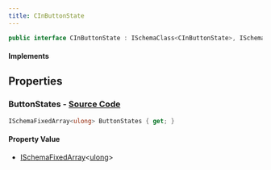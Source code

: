 ```yaml
---
title: CInButtonState
---
```


```csharp
public interface CInButtonState : ISchemaClass<CInButtonState>, ISchemaField, ISchemaClass, INativeHandle
```

#### Implements

## Properties

### **ButtonStates** - [Source Code](https://github.com/swiftly-solution/swiftlys2/blob/main/managed/src/SwiftlyS2.Generated/Schemas/Interfaces/CInButtonState.cs#L16)

```csharp
ISchemaFixedArray<ulong> ButtonStates { get; }
```

#### Property Value

- [ISchemaFixedArray](/docs/api/shared/schemas/ischemafixedarray-1)<[ulong](https://learn.microsoft.com/dotnet/api/system.uint64)>

